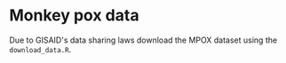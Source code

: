 # Monkey pox data

Due to GISAID's data sharing laws download the MPOX dataset using the `download_data.R`.


